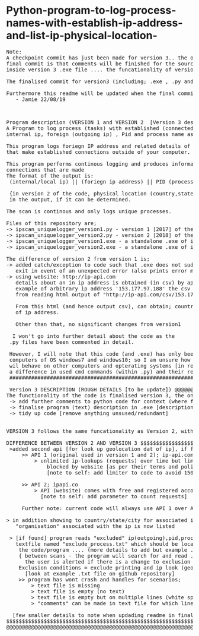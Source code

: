 # Python-program-to-log-process-names-with-establish-ip-address-and-list-ip-physical-location-
<pre>
Note: 
A checkpoint commit has just been made for version 3.. the only difference from the final commit in the
final commit is that comments will be finished for the source code (.py) and hence finalised program description
inside version 3 .exe file .... the funcationality of version 3 has been finalised as commited.

The finalised commit for version3 (including; .exe , .py and 'exclude_process.txt' file)

Furthermore this readme will be updated when the final commit is made.
   - Jamie 22/08/19
<pre />  

Program description (VERSION 1 and VERSION 2  [Version 3 description (rough) at the end])#########################  
A Program to log process (tasks) with established (connected) outgoing ip address and list process;  
internal ip, foreign (outgoing ip) , Pid and process name as well as physical location related to outgoing ip address.    
  
This program logs foriegn IP address and related details of any running process-  
that make established connections outside of your computer. 
  
This program performs continous logging and produces information for new  
connections that are made                                            '
The format of the output is:  
 (internal/local ip) || (foriegn ip address) || PID (process ID) || related process  
   
 {in version 2 of the code, physical location (country,state and city name) is printed    
 in the output, if it can be determined.  
   
The scan is continous and only logs unique processes.    
  
Files of this repository are;  
-> ipscan_uniquelogger_version1.py - version 1 [2017] of the code  
-> ipscan_uniquelogger_version2.py - version 2 [2018] of the code  
-> ipscan_uniquelogger_version1.exe - a standalone .exe of ipscan_uniquelogger_version1.py (and related modules)  
-> ipscan_uniquelogger_version2.exe - a standalone .exe of ipscan_uniquelogger_version2.py (and related modules)  
  
The difference of version 2 from version 1 is;  
-> added catch/exception to code such that .exe does not suddenly  
   exit in event of an unexpected error (also prints error message)  
-> using website: http://ip-api.com  
   details about an in ip address is obtained (in csv) by applying, for  
   example of arbitrary ip address '153.177.97.188' the csv output is obtained  
   from reading html output of "http://ip-api.com/csv/153.177.97.188"  
     
   From this html (and hence output csv), can obtain; country/state/city  
   of ip address.  
     
   Other than that, no significant changes from version1  
     
  I won't go into further detail about the code as the  
 .py files have been commented in detail.  
   
 However, I will note that this code (and .exe) has only been tested on limited  
 computers of OS windows7 and windows10; so I am unsure how the code (and .exe)  
 wil behave on other computers and opterating systems [in regard to if there is  
 a difference in used cmd commands (within .py) and their related outputs].  
 ####################################################################################################################  

 Version 3 DESCRIPTION (ROUGH DETAILS [to be update]) @@@@@@@@@@@@@@@@@@@@@@@@@@@@@@@@@@@@@@@@@@@@@@@@@@@@@@@@@@@@@@@@@@@@@@@@
The functionality of the code is finalised version 3, the only major changes to be made for the final commit (post-checkpoint commit) is;
 -> add further comments to python code for context (where further contenxt is need or comments missing)
 -> finalise program (text) description in .exe [description is defined in source code (.py) by print functions]
 -> tidy up code [remove anything unsused/redundant]


VERSION 3 follows the same funcationality as Version 2, with the following differences to version 3:

DIFFERENCE BETWEEN VERSION 2 AND VERSION 3 $$$$$$$$$$$$$$$$$$$$$$$$$$$$$$$$$$$$$$$$$$$$$$$$$$$$$$$$$$$$$$$$$$$$$$$$$$$$$$$$$$$$
 >added second api [for look up geolocation dat of ip], if first original API times-out; (a check is made in the program)
     >> API 1 (original used in version 1 and 2); ip-api.com
         > unlimited ip-lookups (requests) over time but limited to 150 requests per minute otherwise your ip is temporarily 
             blocked by website [as per their terms and policies]; you can unblock your ip earlier by submitting to http://ip-api.com/docs/unban
             [note to self: add limiter to code to avoid 150 request in a minute (a very rare scenario)]
             
     >> API 2; ipapi.co
         > API (website) comes with free and registered accounts, free account is limited to 1000 lookups per day
           [note to self: add parameter to count requests]
           
     Further note: current code will always use API 1 over API 2, if available (when timeout-connect test is done).
             
> in addition showing to country/state/city for associated ip {obtained using [above API]} ... 
   "organisation" associated with the ip is now listed
   
 > [if found] program reads "excluded" ip(outgoing),pid,process_name from      
   textfile named "exclude_process.txt" which should be located (placed) in same directory as
    the code/program .... (more details to add but example .txt file found on github repository; helpful comments added in it)
    { between scans - the program will search for and read .txt (if found) and determine if new exclusion conditions are applied;
      the user is alerted if there is a change to exclusion conditions}
    Exclusion conditions = exclude printing and ip look (geo-loc data with API) for processes of particular process_name,PID,ip(outgoing)
      [look at example .txt file on github repository]
    >> program has wont crash and handles for scenarios;
        > text file is missing
        > text file is empty (no text)
        > text file is empty but on multiple lines (white spaces with no character) = handled as empty text file
        > "comments" can be made in text file for which lines are completely ignored as exclusion condition (if "##" appears anywhere in that line)

  [few smaller details to note when updading readme in final commit final commit]
$$$$$$$$$$$$$$$$$$$$$$$$$$$$$$$$$$$$$$$$$$$$$$$$$$$$$$$$$$$$$$$$$$$$$$$$$$$$$$$$$$$$$$$$$$$$$$$$$$$$$$$$$$$$$$$$$$$$
@@@@@@@@@@@@@@@@@@@@@@@@@@@@@@@@@@@@@@@@@@@@@@@@@@@@@@@@@@@@@@@@@@@@@@@@@@@@@@@@@@@@@@@@@@@@@@@@@@@@@@@@@@@@@@@@@@@@@@@@@@@@@@@@@@@@@@@

